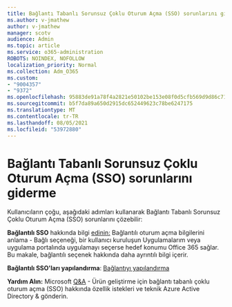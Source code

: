 ```yaml
---
title: Bağlantı Tabanlı Sorunsuz Çoklu Oturum Açma (SSO) sorunlarını giderme
ms.author: v-jmathew
author: v-jmathew
manager: scotv
audience: Admin
ms.topic: article
ms.service: o365-administration
ROBOTS: NOINDEX, NOFOLLOW
localization_priority: Normal
ms.collection: Adm_O365
ms.custom:
- "9004357"
- "9372"
ms.openlocfilehash: 95883de91a78f4a2821e50102be153e08f0d5cfb569d9d86c71d87fe5e28e149
ms.sourcegitcommit: b5f7da89a650d2915dc652449623c78be6247175
ms.translationtype: MT
ms.contentlocale: tr-TR
ms.lasthandoff: 08/05/2021
ms.locfileid: "53972880"
---
```

# <a name="troubleshoot-link-based-seamless-single-sign-on-sso-issues"></a>Bağlantı Tabanlı Sorunsuz Çoklu Oturum Açma (SSO) sorunlarını giderme

Kullanıcıların çoğu, aşağıdaki adımları kullanarak Bağlantı Tabanlı Sorunsuz Çoklu Oturum Açma (SSO) sorunlarını çözebilir:

**Bağlantılı SSO** hakkında bilgi [edinin:](https://docs.microsoft.com/azure/active-directory/manage-apps/configure-linked-sign-on) Bağlantılı oturum açma bilgilerini anlama - Bağlı seçeneği, bir kullanıcı kuruluşun Uygulamalarım veya uygulama portalında uygulamayı seçerse hedef konumu Office 365 sağlar. Bu makale, bağlantılı seçenek hakkında daha ayrıntılı bilgi içerir.

**Bağlantılı SSO'ları yapılandırma**: [Bağlantıyı yapılandırma](https://docs.microsoft.com/azure/active-directory/manage-apps/configure-linked-sign-on#configure-link)

**Yardım Alın:** Microsoft [Q&A](https://docs.microsoft.com/answers/topics/azure-ad-single-sign-on.html) - Ürün geliştirme için bağlantı tabanlı çoklu oturum açma (SSO) hakkında özellik istekleri ve teknik Azure Active Directory & gönderin.
